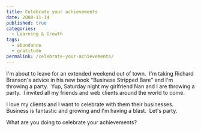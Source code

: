 ```yaml
---
title: Celebrate your achievements
date: 2008-11-14
published: true
categories:
  - Learning & Growth
tags:
  - abundance
  - gratitude
permalink: /celebrate-your-achievements/
---
```

I'm about to leave for an extended weekend out of town.  I'm taking Richard Branson's advice in his new book "Business Stripped Bare" and I'm throwing a party.  Yup, Saturday night my girlfriend Nan and I are throwing a party.  I invited all my friends and web clients around the world to come.

I love my clients and I want to celebrate with them their businesses.  Business is fantastic and growing and I'm having a blast.  Let's party.

What are you doing to celebrate your achievements?
